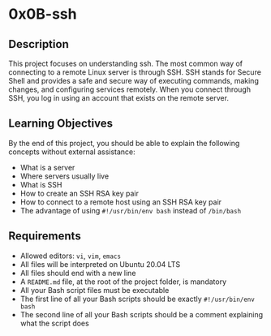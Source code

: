 # 0x0B-ssh

## Description
This project focuses on understanding ssh. The most common way of connecting to a remote Linux server is through SSH. SSH stands for Secure Shell and provides a safe and secure way of executing commands, making changes, and configuring services remotely. When you connect through SSH, you log in using an account that exists on the remote server.

## Learning Objectives
By the end of this project, you should be able to explain the following concepts without external assistance:
* What is a server
* Where servers usually live
* What is SSH
* How to create an SSH RSA key pair
* How to connect to a remote host using an SSH RSA key pair
* The advantage of using `#!/usr/bin/env bash` instead of `/bin/bash`

## Requirements
* Allowed editors: `vi`, `vim`, `emacs`
* All files will be interpreted on Ubuntu 20.04 LTS
* All files should end with a new line
* A `README.md` file, at the root of the project folder, is mandatory
* All your Bash script files must be executable
* The first line of all your Bash scripts should be exactly `#!/usr/bin/env bash`
* The second line of all your Bash scripts should be a comment explaining what the script does
